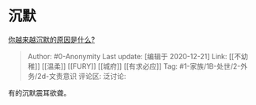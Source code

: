 # 沉默
[你越来越沉默的原因是什么?](https://www.zhihu.com/question/412546017/answer/1411343019)

> Author: #0-Anonymity
> Last update: [编辑于 2020-12-21]
> Link: [[不幼稚]] [[温柔]] [[FURY]] [[城府]] [[有求必应]]
> Tag: #1-家族/1B-处世/2-外务/2d-文责意识 
> 评论区:
> 泛讨论:

有的沉默震耳欲聋。
